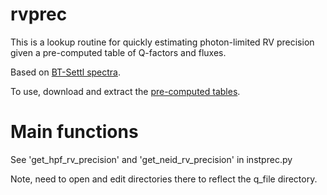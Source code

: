 # rvprec

This is a lookup routine for quickly estimating photon-limited RV precision given a pre-computed table of Q-factors and fluxes.

Based on [BT-Settl spectra](http://perso.ens-lyon.fr/france.allard/).

To use, download and extract the [pre-computed tables](https://www.dropbox.com/s/zzqg6jol1h6xrez/q_info.zip?dl=0).

# Main functions
See 'get_hpf_rv_precision' and 'get_neid_rv_precision' in instprec.py

Note, need to open and edit directories there to reflect the q_file directory.
